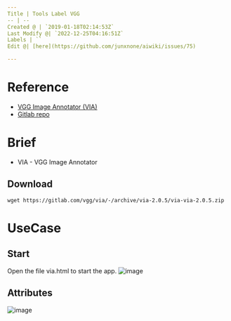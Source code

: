 ```yaml
---
Title | Tools Label VGG
-- | --
Created @ | `2019-01-18T02:14:53Z`
Last Modify @| `2022-12-25T04:16:51Z`
Labels | ``
Edit @| [here](https://github.com/junxnone/aiwiki/issues/75)

---
```

# Reference
- [VGG Image Annotator (VIA)](http://www.robots.ox.ac.uk/~vgg/software/via/)
- [Gitlab repo](https://gitlab.com/vgg/via/tags/via-2.0.5)

# Brief
- VIA - VGG Image Annotator

## Download

```
wget https://gitlab.com/vgg/via/-/archive/via-2.0.5/via-via-2.0.5.zip
```

# UseCase
## Start
Open the file via.html to start the app.
![image](https://user-images.githubusercontent.com/2216970/51712410-a695c980-2069-11e9-8be7-e30149c594f5.png)
## Attributes
![image](https://user-images.githubusercontent.com/2216970/51713334-8ca9b600-206c-11e9-8426-b5d3143cdba8.png)

